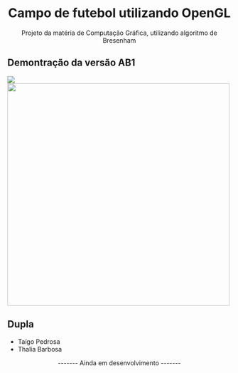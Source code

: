 <h1 align="center">Campo de futebol utilizando OpenGL</h1>
<p align="center">Projeto da matéria de Computação Gráfica, utilizando algoritmo de Bresenham</p>
<div>
<h2>Demontração da versão AB1</h2>
<img src="https://user-images.githubusercontent.com/75902816/196471714-54267341-552a-47fa-a89b-5e0f83550d91.png"/>
<img src="https://user-images.githubusercontent.com/75902816/196472087-2d962a30-6e01-4c25-a6eb-2a5864e90722.png" width="500px"/>
</div>

<h2>Dupla</h2>
<ul>
<li>Taígo Pedrosa</li>
<li>Thalia Barbosa</li>
</ul>

<p align="center">------- Ainda em desenvolvimento -------</p>
